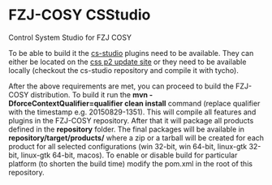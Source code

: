 # FZJ-COSY CSStudio
Control System Studio for FZJ COSY

To be able to build it the [cs-studio](https://github.com/ControlSystemStudio/cs-studio) plugins need to be available. They can either be located on the [css p2 update site](http://download.controlsystemstudio.org/updates/4.3) or they need to be available locally (checkout the cs-studio repository and compile it with tycho).

After the above requirements are met, you can proceed to build the FZJ-COSY distribution. To build it run the **mvn -DforceContextQualifier=qualifier clean install** command (replace qualifier with the timestamp e.g. 20150829-1351). This will compile all features and plugins in the FZJ-COSY repository. After that it will package all products defined in the **repository** folder. The final packages will be available in **repository/target/products/** where a zip or a tarball will be created for each product for all selected  configurations (win 32-bit, win 64-bit, linux-gtk 32-bit, linux-gtk 64-bit, macos). To enable or disable build for particular platform (to shorten the build time) modify the pom.xml in the root of this repository.